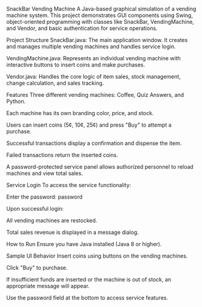 SnackBar Vending Machine
A Java-based graphical simulation of a vending machine system. This project demonstrates GUI components using Swing, object-oriented programming with classes like SnackBar, VendingMachine, and Vendor, and basic authentication for service operations.

Project Structure
SnackBar.java: The main application window. It creates and manages multiple vending machines and handles service login.

VendingMachine.java: Represents an individual vending machine with interactive buttons to insert coins and make purchases.

Vendor.java: Handles the core logic of item sales, stock management, change calculation, and sales tracking.

Features
Three different vending machines: Coffee, Quiz Answers, and Python.

Each machine has its own branding color, price, and stock.

Users can insert coins (5¢, 10¢, 25¢) and press "Buy" to attempt a purchase.

Successful transactions display a confirmation and dispense the item.

Failed transactions return the inserted coins.

A password-protected service panel allows authorized personnel to reload machines and view total sales.

Service Login
To access the service functionality:

Enter the password: password

Upon successful login:

All vending machines are restocked.

Total sales revenue is displayed in a message dialog.

How to Run
Ensure you have Java installed (Java 8 or higher).

Sample UI Behavior
Insert coins using buttons on the vending machines.

Click "Buy" to purchase.

If insufficient funds are inserted or the machine is out of stock, an appropriate message will appear.

Use the password field at the bottom to access service features.
